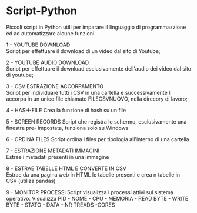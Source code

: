 # Script-Python
Piccoli script in Python utili per imparare il linguaggio di programmazzione ed ad automatizzare alcune funzioni.


1 -   YOUTUBE DOWNLOAD            
      Script per effettuare il download di un video dal sito di Youtube;

2 -   YOUTUBE AUDIO DOWNLOAD      
      Script per effettuare il download esclusivamente dell'audio dei video dal sito di youtube;

3 -   CSV ESTRAZIONE ACCORPAMENTO  
      Script per individuare tutti i CSV in una cartella e successivamente li accorpa in un unico file chiamato FILECSVNUOVO, nella direcory di lavoro;

4 - HASH-FILE
      Crea la funzione di hash su un file
      
5 - SCREEN RECORDS                                                                                                                                                Script che registra lo schermo, esclusivamente una finestra pre- impostata, funziona solo su Windows 

6 - ORDINA FILES                                                                                                                                                Script ordina i files per tipologia all'interno di una cartella
      
7  - ESTRAZIONE METADATI IMMAGINI                                                                                                                         
       Estrae i metadati presenti in una immagine                                                                                                          

8  - ESTRAE TABELLE HTML E CONVERTE IN CSV                                                                                                                 
       Estrae da una pagina web in HTML le tabelle presenti e crea n tabelle in CSV (utiliza pandas) 

9 - MONITOR PROCESSI
      Script visualizza i processi attivi sul sistema operativo. 
      Visualizza PID - NOME - CPU - MEMORIA - READ BYTE - WRITE BYTE - STATO - DATA - NR TREADS -CORES
